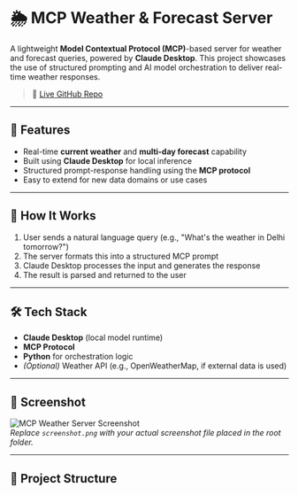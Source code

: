 # 🌦️ MCP Weather & Forecast Server

A lightweight **Model Contextual Protocol (MCP)**-based server for weather and forecast queries, powered by **Claude Desktop**. This project showcases the use of structured prompting and AI model orchestration to deliver real-time weather responses.

> 🔗 [Live GitHub Repo](https://github.com/neharana2304/mcp-weather-server)

---

## 🚀 Features

- Real-time **current weather** and **multi-day forecast** capability
- Built using **Claude Desktop** for local inference
- Structured prompt-response handling using the **MCP protocol**
- Easy to extend for new data domains or use cases

---

## 🧠 How It Works

1. User sends a natural language query (e.g., "What's the weather in Delhi tomorrow?")
2. The server formats this into a structured MCP prompt
3. Claude Desktop processes the input and generates the response
4. The result is parsed and returned to the user

---

## 🛠️ Tech Stack

- **Claude Desktop** (local model runtime)
- **MCP Protocol**
- **Python** for orchestration logic
- *(Optional)* Weather API (e.g., OpenWeatherMap, if external data is used)

---

## 📸 Screenshot

![MCP Weather Server Screenshot](screenshot.png)  
*Replace `screenshot.png` with your actual screenshot file placed in the root folder.*

---

## 📁 Project Structure

